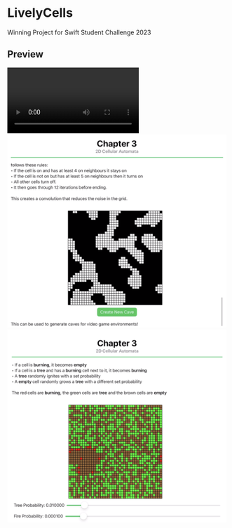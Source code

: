 # LivelyCells
Winning Project for Swift Student Challenge 2023
## Preview
<video src="https://github.com/user-attachments/assets/c3af9c5a-1c3b-4a41-9dc5-b4069a12d4f9"></video>
<img width="500" alt="cave" src="https://raw.githubusercontent.com/samionsuwito/cells-wwdc2023/main/cave.png">
<img width="500" alt="forest" src="https://raw.githubusercontent.com/samionsuwito/cells-wwdc2023/main/forest.png">

